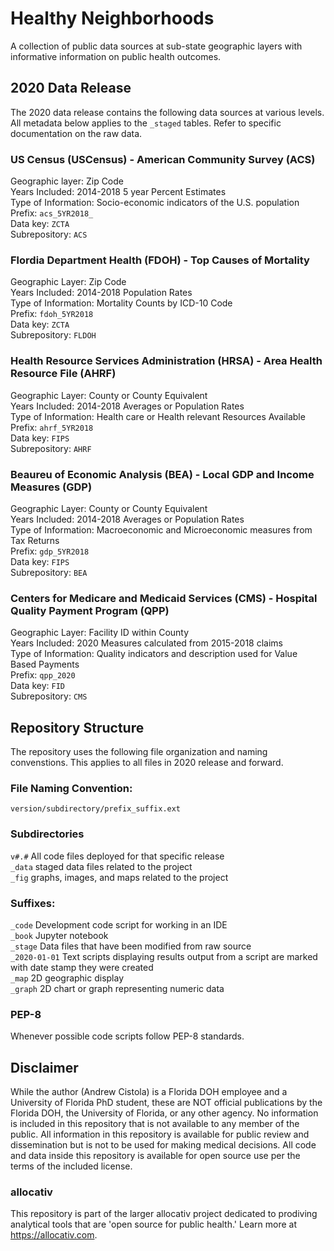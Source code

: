 # Healthy Neighborhoods
A collection of public data sources at sub-state geographic layers with informative information on public health outcomes. 

## 2020 Data Release
The 2020 data release contains the following data sources at various levels. All metadata below applies to the `_staged` tables. Refer to specific documentation on the raw data. 

### US Census (USCensus) - American Community Survey (ACS)
Geographic layer: Zip Code <br>
Years Included: 2014-2018 5 year Percent Estimates <br>
Type of Information: Socio-economic indicators of the U.S. population <br>
Prefix: `acs_5YR2018_`<br>
Data key: `ZCTA`<br>
Subrepository: `ACS`

### Flordia Department Health (FDOH) - Top Causes of Mortality
Geographic Layer: Zip Code <br>
Years Included: 2014-2018 Population Rates<br>
Type of Information: Mortality Counts by ICD-10 Code<br>
Prefix: `fdoh_5YR2018`<br>
Data key: `ZCTA`<br>
Subrepository: `FLDOH`

### Health Resource Services Administration (HRSA) - Area Health Resource File (AHRF)
Geographic Layer: County or County Equivalent<br>
Years Included: 2014-2018 Averages or Population Rates<br>
Type of Information: Health care or Health relevant Resources Available<br>
Prefix: `ahrf_5YR2018`<br>
Data key: `FIPS`<br>
Subrepository: `AHRF`

### Beaureu of Economic Analysis (BEA) - Local GDP and Income Measures (GDP)
Geographic Layer: County or County Equivalent<br>
Years Included: 2014-2018 Averages or Population Rates<br>
Type of Information: Macroeconomic and Microeconomic measures from Tax Returns<br>
Prefix: `gdp_5YR2018`<br>
Data key: `FIPS`<br>
Subrepository: `BEA`

### Centers for Medicare and Medicaid Services (CMS) - Hospital Quality Payment Program (QPP)
Geographic Layer: Facility ID within County<br>
Years Included: 2020 Measures calculated from 2015-2018 claims<br>
Type of Information: Quality indicators and description used for Value Based Payments<br>
Prefix: `qpp_2020`<br>
Data key: `FID`<br>
Subrepository: `CMS`

## Repository Structure
The repository uses the following file organization and naming convenstions. This applies to all files in 2020 release and forward.

### File Naming Convention:
`version/subdirectory/prefix_suffix.ext`

### Subdirectories
`v#.#` All code files deployed for that specific release
<br>`_data` staged data files related to the project
<br>`_fig` graphs, images, and maps related to the project

### Suffixes:
`_code` Development code script for working in an IDE
<br>`_book` Jupyter notebook 
<br>`_stage` Data files that have been modified from raw source
<br>`_2020-01-01` Text scripts displaying results output from a script are marked with date stamp they were created
<br>`_map` 2D geographic display
<br>`_graph` 2D chart or graph representing numeric data

### PEP-8
Whenever possible code scripts follow PEP-8 standards. 

## Disclaimer
While the author (Andrew Cistola) is a Florida DOH employee and a University of Florida PhD student, these are NOT official publications by the Florida DOH, the University of Florida, or any other agency. 
No information is included in this repository that is not available to any member of the public. 
All information in this repository is available for public review and dissemination but is not to be used for making medical decisions. 
All code and data inside this repository is available for open source use per the terms of the included license. 

### allocativ
This repository is part of the larger allocativ project dedicated to prodiving analytical tools that are 'open source for public health.' Learn more at https://allocativ.com. 
